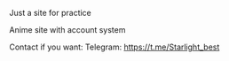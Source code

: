 Just a site for practice

Anime site with account system

Contact if you want:
  Telegram: https://t.me/Starlight_best
